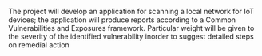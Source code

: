 The project will develop an application for scanning a local network for IoT devices; the application will produce reports according to a Common Vulnerabilities and Exposures framework. Particular weight will be given to the severity of the identified vulnerability inorder to suggest detailed steps on remedial action